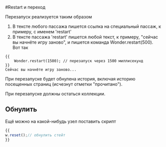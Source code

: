 #Restart и переход

Перезапуск реализуется таким образом
1. В тексте любого пассажа пишется ссылка на специальный пассаж, к примеру, с именем 'restart'
2. В тексте пассажа 'restart' пишется любой текст, к примеру, "сейчас вы начнёте игру заново", и пишется команда Wonder.restart(500). Вот так

```
{{
    Wonder.restart(1500); // перезапуск через 1500 миллисекунд
}}
Сейчас вы начнёте игру заново...
```

При перезапуске будет обнулена история, включая историю посещенных страниц (исчезнут отметки "прочитано").

При перезапуске должны остаться коллекции.

## Обнулить 

Ещё можно на какой-нибудь узел поставить скрипт
```js
{{
w.reset();// обнулить стейт
}}
```
